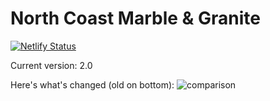 # North Coast Marble & Granite

[![Netlify Status](https://api.netlify.com/api/v1/badges/781d6137-bbcc-41cb-899f-0567ad1b4106/deploy-status)](https://app.netlify.com/sites/ncmg/deploys)

Current version: 2.0

Here's what's changed (old on bottom): ![comparison](https://i.imgur.com/KGKbQb5.png)
